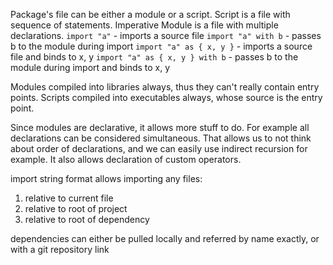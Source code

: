 Package's file can be either a module or a script.
Script is a file with sequence of statements. Imperative
Module is a file with multiple declarations.
`import "a"` - imports a source file
`import "a" with b` - passes b to the module during import
`import "a" as { x, y }` - imports a source file and binds to x, y
`import "a" as { x, y } with b` - passes b to the module during import and binds to x, y

Modules compiled into libraries always, thus they can't really contain entry points.
Scripts compiled into executables always, whose source is the entry point.

Since modules are declarative, it allows more stuff to do.
For example all declarations can be considered simultaneous.
That allows us to not think about order of declarations, and we can easily use indirect recursion for example.
It also allows declaration of custom operators.

import string format allows importing any files:
1. relative to current file
2. relative to root of project
3. relative to root of dependency

dependencies can either be pulled locally and referred by name exactly, or with a git repository link

